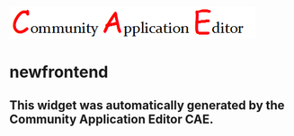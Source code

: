 ![CAE](https://github.com/CAETESTRWTH/CAE-Deployment-Temp/blob/gh-pages/frontendComponent-2/img/logo.png)  

newfrontend
===================


This widget was automatically generated by the Community Application Editor CAE.  
---------------
